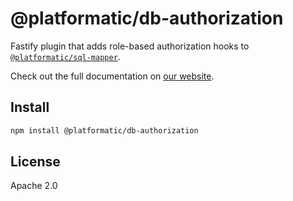 # @platformatic/db-authorization

Fastify plugin that adds role-based authorization hooks to [`@platformatic/sql-mapper`](https://www.npmjs.com/package/@platformatic/sql-mapper).

Check out the full documentation on [our website](https://oss.platformatic.dev/docs/reference/db-authorization/introduction).

## Install

```sh
npm install @platformatic/db-authorization
```

## License

Apache 2.0
